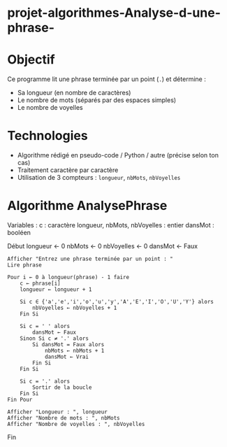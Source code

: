 # projet-algorithmes-Analyse-d-une-phrase-

# Objectif
Ce programme lit une phrase terminée par un point (`.`) et détermine :
- Sa longueur (en nombre de caractères)
- Le nombre de mots (séparés par des espaces simples)
- Le nombre de voyelles

# Technologies
- Algorithme rédigé en pseudo-code / Python / autre (précise selon ton cas)
- Traitement caractère par caractère
- Utilisation de 3 compteurs : `longueur`, `nbMots`, `nbVoyelles`
  
# Algorithme AnalysePhrase

Variables :
    c : caractère
    longueur, nbMots, nbVoyelles : entier
    dansMot : booléen

Début
    longueur ← 0
    nbMots ← 0
    nbVoyelles ← 0
    dansMot ← Faux

    Afficher "Entrez une phrase terminée par un point : "
    Lire phrase

    Pour i ← 0 à longueur(phrase) - 1 faire
        c ← phrase[i]
        longueur ← longueur + 1

        Si c ∈ {'a','e','i','o','u','y','A','E','I','O','U','Y'} alors
            nbVoyelles ← nbVoyelles + 1
        Fin Si

        Si c = ' ' alors
            dansMot ← Faux
        Sinon Si c ≠ '.' alors
            Si dansMot = Faux alors
                nbMots ← nbMots + 1
                dansMot ← Vrai
            Fin Si
        Fin Si

        Si c = '.' alors
            Sortir de la boucle
        Fin Si
    Fin Pour

    Afficher "Longueur : ", longueur
    Afficher "Nombre de mots : ", nbMots
    Afficher "Nombre de voyelles : ", nbVoyelles
Fin
